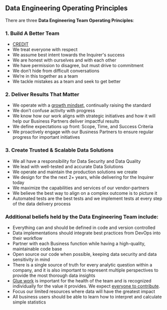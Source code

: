 
## Data Engineering Operating Principles

There are three **Data Engineering Team Operating Principles**: 

### 1. Build A Better Team
- [CREDIT](handbook/values/#credit)
- We treat everyone with respect
- We assume best intent towards the Inquirer's success
- We are honest with ourselves and with each other
- We have permission to disagree, but must drive to commitment
- We don’t hide from difficult conversations
- We’re in this together as a team
- We tackle mistakes as a team and seek to get better

### 2. Deliver Results That Matter
- We operate with a [growth mindset](https://hbr.org/2016/01/what-having-a-growth-mindset-actually-means), continually raising the standard
- We don’t confuse activity with progress
- We know how our work aligns with strategic initiatives and how it will help our Business Partners deliver impactful results
- We define expectations up front: Scope, Time, and Success Criteria
- We proactively engage with our Business Partners to ensure regular progress for important initiatives

###  3. Create Trusted & Scalable Data Solutions
- We all have a responsibility for Data Security and Data Quality
- We lead with well-tested and accurate Data Solutions
- We operate and maintain the production solutions we create
- We design for the the next 2+ years, while delivering for the Inquirer today
- We maximize the capabilities and services of our vendor-partners
- We believe the best way to align on a complex outcome is to picture it
- Automated tests are the best tests and we implement tests at every step of the data delivery process


### Additional beliefs held by the Data Engineering Team include:
* Everything can and should be defined in code and version controlled
* Data implementations should integrate best practices from DevOps into their workflow
* Partner with each Business function while having a high-quality, maintainable code base
* Open source our code when possible, keeping data security and data sensitivity in mind 
* There is a single source of truth for every analytic question within a company, and it is also important to represent multiple perspectives to provide the most thorough data insights
* [Glue work](https://www.locallyoptimistic.com/post/glue-work/) is important for the health of the team and is recognized individually for the value it provides. We expect [everyone to contribute](/handbook/values.md#mission). 
* Focus our limited resources where data will have the greatest impact
* All business users should be able to learn how to interpret and calculate simple statistics
